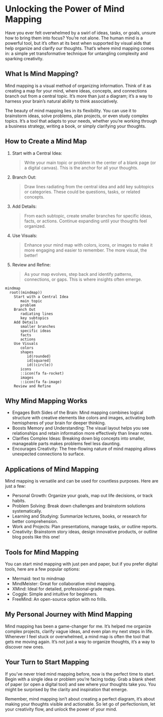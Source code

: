 # Unlocking the Power of Mind Mapping

Have you ever felt overwhelmed by a swirl of ideas, tasks, or goals, unsure how to bring them into focus? You’re not alone. The human mind is a powerful tool, but it’s often at its best when supported by visual aids that help organize and clarify our thoughts. That’s where mind mapping comes in: a simple yet transformative technique for untangling complexity and sparking creativity.

## What Is Mind Mapping?

Mind mapping is a visual method of organizing information. Think of it as creating a map for your mind, where ideas, concepts, and connections branch out from a central topic. It’s more than just a diagram; it’s a way to harness your brain’s natural ability to think associatively.

The beauty of mind mapping lies in its flexibility. You can use it to brainstorm ideas, solve problems, plan projects, or even study complex topics. It’s a tool that adapts to your needs, whether you’re working through a business strategy, writing a book, or simply clarifying your thoughts.

## How to Create a Mind Map

1. Start with a Central Idea:
	> Write your main topic or problem in the center of a blank page (or a digital canvas). This is the anchor for all your thoughts.

2. Branch Out:
	> Draw lines radiating from the central idea and add key subtopics or categories. These could be questions, tasks, or related concepts.

3. Add Details:
	> From each subtopic, create smaller branches for specific ideas, facts, or actions. Continue expanding until your thoughts feel organized.

4. Use Visuals:
	> Enhance your mind map with colors, icons, or images to make it more engaging and easier to remember. The more visual, the better!

5. Review and Refine:
	> As your map evolves, step back and identify patterns, connections, or gaps. This is where insights often emerge.

```mermaid
mindmap
  root((mindmap))
    Start with a Central Idea
       main topic
       problem
    Branch Out
       radiating lines
       key subtopics
    Add Details
       smaller branches
       specific ideas
       facts
       actions
    Use Visuals
       colors
       shapes
          id(rounded)
          id[squared]
          id((circle))
       icons 
       ::icon(fa fa-rocket)
       images
       ::icon(fa fa-image)
    Review and Refine
```

## Why Mind Mapping Works

- Engages Both Sides of the Brain: Mind mapping combines logical structure with creative elements like colors and images, activating both hemispheres of your brain for deeper thinking.
- Boosts Memory and Understanding: The visual layout helps you see relationships and retain information more effectively than linear notes.
- Clarifies Complex Ideas: Breaking down big concepts into smaller, manageable parts makes problems feel less daunting.
- Encourages Creativity: The free-flowing nature of mind mapping allows unexpected connections to surface.

## Applications of Mind Mapping

Mind mapping is versatile and can be used for countless purposes. Here are just a few:
- Personal Growth: Organize your goals, map out life decisions, or track habits.
- Problem Solving: Break down challenges and brainstorm solutions systematically.
- Learning and Studying: Summarize lectures, books, or research for better comprehension.
- Work and Projects: Plan presentations, manage tasks, or outline reports.
- Creativity: Brainstorm story ideas, design innovative products, or outline blog posts like this one!

## Tools for Mind Mapping

You can start mind mapping with just pen and paper, but if you prefer digital tools, here are a few popular options:
- Mermaid: text to mindmap
- MindMeister: Great for collaborative mind mapping.
- XMind: Ideal for detailed, professional-grade maps.
- Coggle: Simple and intuitive for beginners.
- FreeMind: An open-source option with no frills.

## My Personal Journey with Mind Mapping

Mind mapping has been a game-changer for me. It’s helped me organize complex projects, clarify vague ideas, and even plan my next steps in life. Whenever I feel stuck or overwhelmed, a mind map is often the tool that gets me moving again. It’s not just a way to organize thoughts, it’s a way to discover new ones.

## Your Turn to Start Mapping

If you’ve never tried mind mapping before, now is the perfect time to start. Begin with a single idea or problem you’re facing today. Grab a blank sheet of paper (or open a digital tool) and see where your thoughts take you. You might be surprised by the clarity and inspiration that emerge.

Remember, mind mapping isn’t about creating a perfect diagram, it’s about making your thoughts visible and actionable. So let go of perfectionism, let your creativity flow, and unlock the power of your mind.
